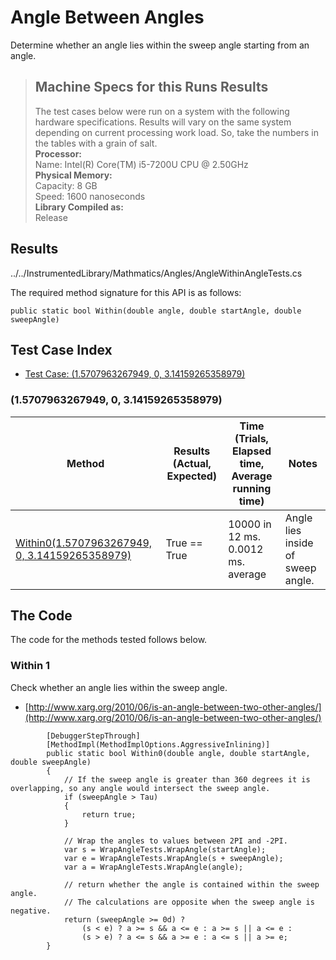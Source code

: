 # Angle Between Angles

Determine whether an angle lies within the sweep angle starting from an angle.

> ## Machine Specs for this Runs Results
> The test cases below were run on a system with the following hardware specifications. Results will vary on the same system depending on current processing work load. So, take the numbers in the tables with a grain of salt.  
> **Processor:**  
> Name: Intel(R) Core(TM) i5-7200U CPU @ 2.50GHz  
  > **Physical Memory:**  
> Capacity: 8 GB  
> Speed: 1600 nanoseconds  
  > **Library Compiled as:**  
> Release  

## Results

../../InstrumentedLibrary/Mathmatics/Angles/AngleWithinAngleTests.cs

The required method signature for this API is as follows:

```CSharp
public static bool Within(double angle, double startAngle, double sweepAngle)
```

## Test Case Index

- [Test Case: (1.5707963267949, 0, 3.14159265358979)](#1.5707963267949,-0,-3.14159265358979)

### (1.5707963267949, 0, 3.14159265358979)

| Method | Results (Actual, Expected) | Time (Trials, Elapsed time, Average running time) | Notes |
|---|---|---|---|
| [Within0(1.5707963267949, 0, 3.14159265358979)](#Within-1) | True == True | 10000 in 12 ms. 0.0012 ms. average | Angle lies inside of sweep angle. |

## The Code

The code for the methods tested follows below.

### Within 1

Check whether an angle lies within the sweep angle.  
- [http://www.xarg.org/2010/06/is-an-angle-between-two-other-angles/](http://www.xarg.org/2010/06/is-an-angle-between-two-other-angles/)

```CSharp
        [DebuggerStepThrough]
        [MethodImpl(MethodImplOptions.AggressiveInlining)]
        public static bool Within0(double angle, double startAngle, double sweepAngle)
        {
            // If the sweep angle is greater than 360 degrees it is overlapping, so any angle would intersect the sweep angle.
            if (sweepAngle > Tau)
            {
                return true;
            }

            // Wrap the angles to values between 2PI and -2PI.
            var s = WrapAngleTests.WrapAngle(startAngle);
            var e = WrapAngleTests.WrapAngle(s + sweepAngle);
            var a = WrapAngleTests.WrapAngle(angle);

            // return whether the angle is contained within the sweep angle.
            // The calculations are opposite when the sweep angle is negative.
            return (sweepAngle >= 0d) ?
                (s < e) ? a >= s && a <= e : a >= s || a <= e :
                (s > e) ? a <= s && a >= e : a <= s || a >= e;
        }
```

